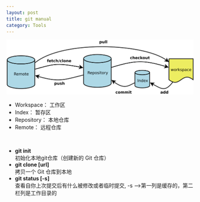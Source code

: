 ```yaml
---
layout: post
title: git manual
category: Tools
---
```

![](https://github.com/wangmingli/wangmingli.github.io/raw/master/pic/git.jpg)

* Workspace：  工作区
* Index：      暂存区
* Repository： 本地仓库
* Remote：     远程仓库



<br/>  

* **git init**    
初始化本地git仓库（创建新的 Git 仓库）
* **git clone [url]**  <br/>
拷贝一个 Git 仓库到本地  
* **git status [-s]**        
查看自你上次提交后有什么被修改或者临时提交, -s -->第一列是缓存的，第二栏列是工作目录的  



